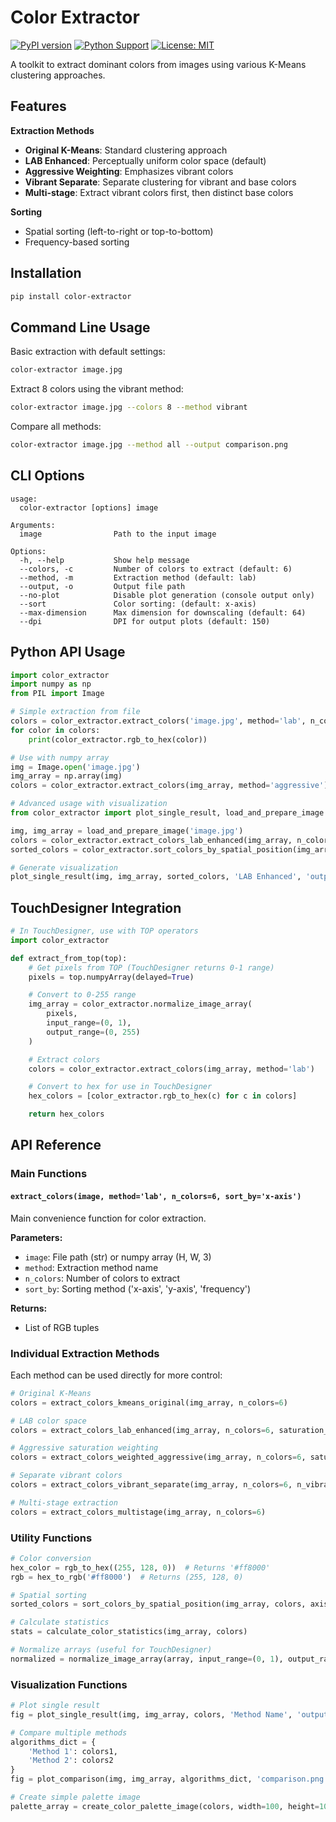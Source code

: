 # Color Extractor

[![PyPI version](https://badge.fury.io/py/color-extractor.svg)](https://badge.fury.io/py/color-extractor)
[![Python Support](https://img.shields.io/pypi/pyversions/color-extractor.svg)](https://pypi.org/project/color-extractor/)
[![License: MIT](https://img.shields.io/badge/License-MIT-yellow.svg)](https://opensource.org/licenses/MIT)

A toolkit to extract dominant colors from images using various K-Means clustering approaches.

## Features

**Extraction Methods**
- **Original K-Means**: Standard clustering approach
- **LAB Enhanced**: Perceptually uniform color space (default)
- **Aggressive Weighting**: Emphasizes vibrant colors
- **Vibrant Separate**: Separate clustering for vibrant and base colors
- **Multi-stage**: Extract vibrant colors first, then distinct base colors

**Sorting**
- Spatial sorting (left-to-right or top-to-bottom)
- Frequency-based sorting

## Installation

```bash
pip install color-extractor
```

## Command Line Usage

Basic extraction with default settings:
```bash
color-extractor image.jpg
```

Extract 8 colors using the vibrant method:
```bash
color-extractor image.jpg --colors 8 --method vibrant
```

Compare all methods:
```bash
color-extractor image.jpg --method all --output comparison.png
```

## CLI Options

```
usage:
  color-extractor [options] image

Arguments:
  image                Path to the input image

Options:
  -h, --help           Show help message
  --colors, -c         Number of colors to extract (default: 6)
  --method, -m         Extraction method (default: lab)
  --output, -o         Output file path
  --no-plot            Disable plot generation (console output only)
  --sort               Color sorting: (default: x-axis)
  --max-dimension      Max dimension for downscaling (default: 64)
  --dpi                DPI for output plots (default: 150)
```

## Python API Usage

```python
import color_extractor
import numpy as np
from PIL import Image

# Simple extraction from file
colors = color_extractor.extract_colors('image.jpg', method='lab', n_colors=5)
for color in colors:
    print(color_extractor.rgb_to_hex(color))

# Use with numpy array
img = Image.open('image.jpg')
img_array = np.array(img)
colors = color_extractor.extract_colors(img_array, method='aggressive')

# Advanced usage with visualization
from color_extractor import plot_single_result, load_and_prepare_image

img, img_array = load_and_prepare_image('image.jpg')
colors = color_extractor.extract_colors_lab_enhanced(img_array, n_colors=6)
sorted_colors = color_extractor.sort_colors_by_spatial_position(img_array, colors)

# Generate visualization
plot_single_result(img, img_array, sorted_colors, 'LAB Enhanced', 'output.png')
```

## TouchDesigner Integration

```python
# In TouchDesigner, use with TOP operators
import color_extractor

def extract_from_top(top):
    # Get pixels from TOP (TouchDesigner returns 0-1 range)
    pixels = top.numpyArray(delayed=True)

    # Convert to 0-255 range
    img_array = color_extractor.normalize_image_array(
        pixels,
        input_range=(0, 1),
        output_range=(0, 255)
    )

    # Extract colors
    colors = color_extractor.extract_colors(img_array, method='lab')

    # Convert to hex for use in TouchDesigner
    hex_colors = [color_extractor.rgb_to_hex(c) for c in colors]

    return hex_colors
```

## API Reference

### Main Functions

#### `extract_colors(image, method='lab', n_colors=6, sort_by='x-axis')`

Main convenience function for color extraction.

**Parameters:**
- `image`: File path (str) or numpy array (H, W, 3)
- `method`: Extraction method name
- `n_colors`: Number of colors to extract
- `sort_by`: Sorting method ('x-axis', 'y-axis', 'frequency')

**Returns:**
- List of RGB tuples

### Individual Extraction Methods

Each method can be used directly for more control:

```python
# Original K-Means
colors = extract_colors_kmeans_original(img_array, n_colors=6)

# LAB color space
colors = extract_colors_lab_enhanced(img_array, n_colors=6, saturation_boost=5.0)

# Aggressive saturation weighting
colors = extract_colors_weighted_aggressive(img_array, n_colors=6, saturation_boost=10.0)

# Separate vibrant colors
colors = extract_colors_vibrant_separate(img_array, n_colors=6, n_vibrant=3)

# Multi-stage extraction
colors = extract_colors_multistage(img_array, n_colors=6)
```

### Utility Functions

```python
# Color conversion
hex_color = rgb_to_hex((255, 128, 0))  # Returns '#ff8000'
rgb = hex_to_rgb('#ff8000')  # Returns (255, 128, 0)

# Spatial sorting
sorted_colors = sort_colors_by_spatial_position(img_array, colors, axis='x')

# Calculate statistics
stats = calculate_color_statistics(img_array, colors)

# Normalize arrays (useful for TouchDesigner)
normalized = normalize_image_array(array, input_range=(0, 1), output_range=(0, 255))
```

### Visualization Functions

```python
# Plot single result
fig = plot_single_result(img, img_array, colors, 'Method Name', 'output.png')

# Compare multiple methods
algorithms_dict = {
    'Method 1': colors1,
    'Method 2': colors2
}
fig = plot_comparison(img, img_array, algorithms_dict, 'comparison.png')

# Create simple palette image
palette_array = create_color_palette_image(colors, width=100, height=100)
```
